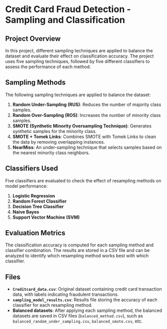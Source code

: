 # Credit Card Fraud Detection - Sampling and Classification


## Project Overview

In this project, different sampling techniques are applied to balance the dataset and evaluate their effect on classification accuracy. The project uses five sampling techniques, followed by five different classifiers to assess the performance of each method.

## Sampling Methods

The following sampling techniques are applied to balance the dataset:

1. **Random Under-Sampling (RUS)**: Reduces the number of majority class samples.
2. **Random Over-Sampling (ROS)**: Increases the number of minority class samples.
3. **SMOTE (Synthetic Minority Oversampling Technique)**: Generates synthetic samples for the minority class.
4. **SMOTE + Tomek Links**: Combines SMOTE with Tomek Links to clean the data by removing overlapping instances.
5. **NearMiss**: An under-sampling technique that selects samples based on the nearest minority class neighbors.

## Classifiers Used

Five classifiers are evaluated to check the effect of resampling methods on model performance:

1. **Logistic Regression**
2. **Random Forest Classifier**
3. **Decision Tree Classifier**
4. **Naive Bayes**
5. **Support Vector Machine (SVM)**

## Evaluation Metrics

The classification accuracy is computed for each sampling method and classifier combination. The results are stored in a CSV file and can be analyzed to identify which resampling method works best with which classifier.

## Files

- **`Creditcard_data.csv`**: Original dataset containing credit card transaction data, with labels indicating fraudulent transactions.
- **`sampling_model_results.csv`**: Results file storing the accuracy of each classifier for each resampling method.
- **Balanced datasets**: After applying each sampling method, the balanced datasets are saved in CSV files (`balanced_method.csv`), such as `balanced_random_under_sampling.csv`, `balanced_smote.csv`, etc.
